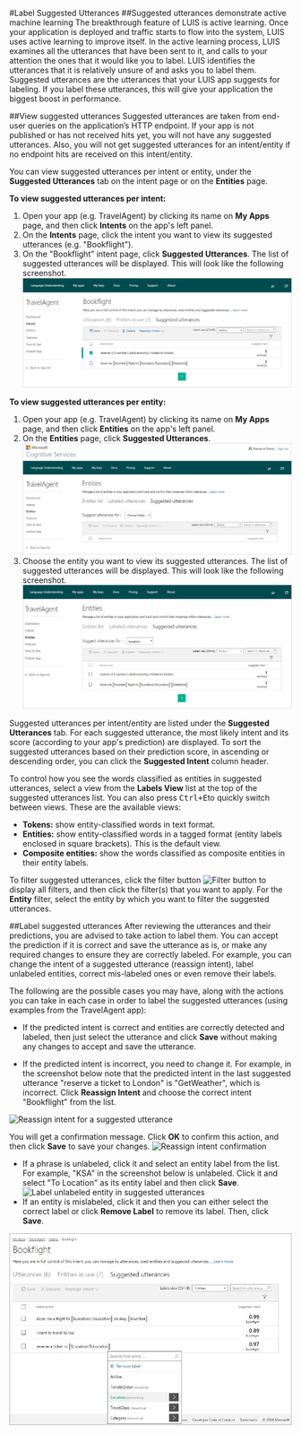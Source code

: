 <!-- 
NavPath: LUIS API
LinkLabel: Active learning
Url: LUIS-api/documentation/Label-Suggested-Utterances
Weight: 81
-->

#Label Suggested Utterances
##Suggested utterances demonstrate active machine learning 
The breakthrough feature of LUIS is active learning. Once your application is deployed and traffic starts to flow into the system, LUIS uses active learning to improve itself. In the active learning process, LUIS examines all the utterances that have been sent to it, and calls to your attention the ones that it would like you to label. LUIS identifies the utterances that it is relatively unsure of and asks you to label them. Suggested utterances are the utterances that your LUIS app suggests for labeling. If you label these utterances, this will give your application the biggest boost in performance.

##View suggested utterances
Suggested utterances are taken from end-user queries on the application’s HTTP endpoint. If your app is not published or has not received hits yet, you will not have any suggested utterances. Also, you will not get suggested utterances for an intent/entity if no endpoint hits are received on this intent/entity. 

You can view suggested utterances per intent or entity, under the **Suggested Utterances** tab on the intent page or on the **Entities** page.

**To view suggested utterances per intent:**

1. Open your app (e.g. TravelAgent) by clicking its name on **My Apps** page, and then click **Intents** on the app's left panel.
2. On the **Intents** page, click the intent you want to view its suggested utterances (e.g. "Bookflight").
3. On the "Bookflight" intent page, click **Suggested Utterances**. The list of suggested utterances will be displayed. This will look like the following screenshot.
![Suggested utterances for intent](/Content/en-us/LUIS/Images/SuggUtter-intent.JPG)

**To view suggested utterances per entity:**

1. Open your app (e.g. TravelAgent) by clicking its name on **My Apps** page, and then click **Entities** on the app's left panel.
2. On the **Entities** page, click **Suggested Utterances**. 
![Suggested utterances for entity](/Content/en-us/LUIS/Images/SuggUtter-entity.JPG)
3. Choose the entity you want to view its suggested utterances. The list of suggested utterances will be displayed. This will look like the following screenshot.
![Suggested utterances for a specific entity](/Content/en-us/LUIS/Images/SuggUtter-selectedentity.JPG)

Suggested utterances per intent/entity are listed under the **Suggested Utterances** tab. For each suggested utterance, the most likely intent and its score (according to your app's prediction) are displayed. To sort the suggested utterances based on their prediction score, in ascending or descending order, you can click the **Suggested Intent** column header.

To control how you see the words classified as entities in suggested utterances, select a view from the **Labels View** list at the top of the suggested utterances list. You can also press <kbd>Ctrl+E</kbd>to quickly switch between views. These are the available views:

 * **Tokens:** show entity-classified words in text format.
 * **Entities:** show entity-classified words in a tagged format (entity labels enclosed in square brackets). This is the default view.
 * **Composite entities:** show the words classified as composite entities in their entity labels.

To filter suggested utterances, click the filter button ![Filter button](/Content/en-us/LUIS/Images/Filter-button.jpg) to display all filters, and then click the filter(s) that you want to apply. For the **Entity** filter, select the entity by which you want to filter the suggested utterances.


##Label suggested utterances
After reviewing the utterances and their predictions, you are advised to take action to label them. You can accept the prediction if it is correct and save the utterance as is, or make any required changes to ensure they are correctly labeled. For example, you can change the intent of a suggested utterance (reassign intent), label unlabeled entities, correct mis-labeled ones or even remove their labels.

The following are the possible cases you may have, along with the actions you can take in each case in order to label the suggested utterances (using examples from the TravelAgent app):

 * If the predicted intent is correct and entities are correctly detected and labeled, then just select the utterance and click **Save** without making any changes to accept and save the utterance.
 
 * If the predicted intent is incorrect, you need to change it. For example, in the screenshot below note that the predicted intent in the last suggested utterance "reserve a ticket to London" is "GetWeather", which is incorrect. Click **Reassign Intent** and choose the correct intent "Bookflight" from the list. 
 
 ![Reassign intent for a suggested utterance](/Content/en-us/LUIS/Images/SuggUtter-ReassignIntent.jpg)

You will get a confirmation message. Click **OK** to confirm this action, and then click **Save** to save your changes.
 ![Reassign intent confirmation](/Content/en-us/LUIS/Images/SuggUtter-ConfirmReassign.jpg)

 * If a phrase is unlabeled, click it and select an entity label from the list. For example, "KSA" in the screenshot below is unlabeled. Click it and select "To Location" as its entity label and then click **Save**.
 ![Label unlabeled entity in suggested utterances](/Content/en-us/LUIS/Images/SuggUtter-labelentity.jpg)
 * If an entity is mislabeled, click it and then you can either select the correct label or click **Remove Label** to remove its label. Then, click **Save**.
 
 ![Edit or remove entity label](/Content/en-us/LUIS/Images/SuggUtter-entitylabeling.JPG)
